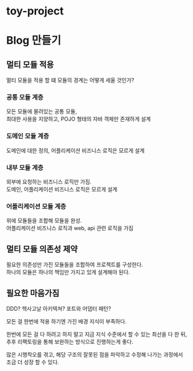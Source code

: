 toy-project
===

# Blog 만들기

## 멀티 모듈 적용

멀티 모듈을 적용 할 떄 모듈의 경계는 어떻게 세울 것인가?

### 공통 모듈 계층

모든 모듈에 물려있는 공통 모듈,  
최대한 사용을 지양하고, POJO 형태의 자바 객체만 존재하게 설계

### 도메인 모듈 계층

도메인에 대한 정의, 어플리케이션 비즈니스 로직은 모르게 설계

### 내부 모듈 계층

외부에 요청하는 비즈니스 로직만 가짐.  
도메인, 어플리케이션 비즈니스 로직은 모르게 설계

### 어플리케이션 모듈 계층

위에 모듈들을 조합해 모듈을 완성.  
어플리케이션 비즈니스 로직과 web, api 관련 로직을 가짐

## 멀티 모듈 의존성 제약

필요한 의존성만 가진 모듈들을 조합하여 프로젝트를 구성한다.  
하나의 모듈은 하나의 책임만 가지고 있게 설계해야 된다.

## 필요한 마음가짐

DDD? 헥사고날 아키텍쳐? 포트와 어댑터 패턴?  

모든 걸 한번에 적용 하기엔 가진 배경 지식이 부족하다.  

한번에 모든 걸 다 하려고 하지 말고 지금 지식 수준에서 할 수 있는 최선을 다 한 뒤,  
추후 리팩토링을 통해 보완하는 방식으로 진행하는게 좋다.  

많은 시행착오를 겪고, 해당 구조의 잘못된 점을 파악하고 수정해 나가는 과정에서  
조금 더 성장 할 수 있다.
